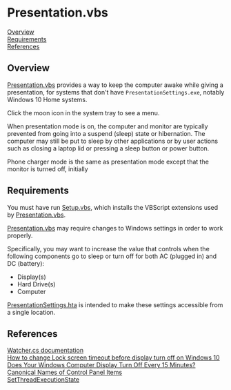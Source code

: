 # Presentation.vbs

[Overview]  
[Requirements]  
[References]  

## Overview

[Presentation.vbs] provides a way to keep the computer awake while giving a presentation, for systems that don't have `PresentationSettings.exe`, notably Windows 10 Home systems.  

Click the moon icon in the system tray to see a menu.  
  
When presentation mode is on, the computer and monitor are typically prevented from going into a suspend (sleep) state or hibernation. The computer may still be put to sleep by other applications or by user actions such as closing a laptop lid or pressing a sleep button or power button.  

Phone charger mode is the same as presentation mode except that the monitor is turned off, initially

## Requirements

You must have run [Setup.vbs], which installs the VBScript extensions used by [Presentation.vbs].

[Presentation.vbs] may require changes to Windows settings in order to work properly.

Specifically, you may want to increase the value that controls when the following components go to sleep or turn off for both AC (plugged in) and DC (battery):  

- Display(s)  
- Hard Drive(s)  
- Computer  

[PresentationSettings.hta] is intended to make these settings accessible from a single location.

## References  

[Watcher.cs documentation](../docs/CSharpClasses.md#watcher "github.com\koswald\VBScript")  
[How to change Lock screen timeout before display turn off on Windows 10]  
[Does Your Windows Computer Display Turn Off Every 15 Minutes?]  
[Canonical Names of Control Panel Items]  
[SetThreadExecutionState]  

[Overview]: #overview  
[Requirements]: #requirements  
[References]: #references  

[Setup.vbs]: ../Setup.vbs
[Presentation.vbs]: Presentation.vbs
[PresentationSettings.hta]: PresentationSettings.hta

[How to change Lock screen timeout before display turn off on Windows 10]: https://www.windowscentral.com/how-extend-lock-screen-timeout-display-turn-windows-10 "windowscentral.com"
[Does Your Windows Computer Display Turn Off Every 15 Minutes?]: https://www.online-tech-tips.com/windows-7/does-your-windows-7-computer-display-turn-off-every-15-minutes/ "online-tech-tips.com"
[Canonical Names of Control Panel Items]: https://docs.microsoft.com/en-us/windows/desktop/shell/controlpanel-canonical-names "docs.microsoft.com"
[SetThreadExecutionState]: https://docs.microsoft.com/en-us/windows/desktop/api/winbase/nf-winbase-setthreadexecutionstate "docs.microsoft.com"
